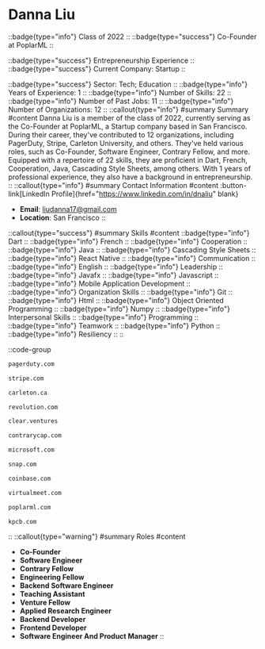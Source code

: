 # Danna Liu
::badge{type="info"}
Class of 2022
::
::badge{type="success"}
Co-Founder at PoplarML
::

::badge{type="success"}
Entrepreneurship Experience
::
::badge{type="success"}
Current Company: Startup
::

::badge{type="success"}
Sector: Tech; Education
::
::badge{type="info"}
Years of Experience: 1
::
::badge{type="info"}
Number of Skills: 22
::
::badge{type="info"}
Number of Past Jobs: 11
::
::badge{type="info"}
Number of Organizations: 12
::
::callout{type="info"}
#summary
Summary
#content
Danna Liu is a member of the class of 2022, currently serving as the Co-Founder at PoplarML, a Startup company based in San Francisco. During their career, they've contributed to 12 organizations, including PagerDuty, Stripe, Carleton University, and others. They've held various roles, such as Co-Founder, Software Engineer, Contrary Fellow, and more. Equipped with a repertoire of 22 skills, they are proficient in Dart, French, Cooperation, Java, Cascading Style Sheets, among others.  With 1 years of professional experience, they also have a background in entrepreneurship.
::
::callout{type="info"}
#summary
Contact Information
#content
:button-link[LinkedIn Profile]{href="https://www.linkedin.com/in/dnaliu" blank}
- **Email**: liudanna17@gmail.com
- **Location**: San Francisco
::

::callout{type="success"}
#summary
Skills
#content
::badge{type="info"}
Dart
::
::badge{type="info"}
French
::
::badge{type="info"}
Cooperation
::
::badge{type="info"}
Java
::
::badge{type="info"}
Cascading Style Sheets
::
::badge{type="info"}
React Native
::
::badge{type="info"}
Communication
::
::badge{type="info"}
English
::
::badge{type="info"}
Leadership
::
::badge{type="info"}
Javafx
::
::badge{type="info"}
Javascript
::
::badge{type="info"}
Mobile Application Development
::
::badge{type="info"}
Organization Skills
::
::badge{type="info"}
Git
::
::badge{type="info"}
Html
::
::badge{type="info"}
Object Oriented Programming
::
::badge{type="info"}
Numpy
::
::badge{type="info"}
Interpersonal Skills
::
::badge{type="info"}
Programming
::
::badge{type="info"}
Teamwork
::
::badge{type="info"}
Python
::
::badge{type="info"}
Resiliency
::
::

::code-group
```bash [PagerDuty]
pagerduty.com
```
```bash [Stripe]
stripe.com
```
```bash [Carleton University]
carleton.ca
```
```bash [Revolution’s Rise of the Rest Seed Fund]
revolution.com
```
```bash [Clear Ventures]
clear.ventures
```
```bash [Contrary]
contrarycap.com
```
```bash [Microsoft]
microsoft.com
```
```bash [Snap]
snap.com
```
```bash [Coinbase]
coinbase.com
```
```bash [VirtualMeet]
virtualmeet.com
```
```bash [PoplarML]
poplarml.com
```
```bash [Kleiner Perkins Caufield & Byers]
kpcb.com
```
::
::callout{type="warning"}
#summary
Roles
#content
- **Co-Founder**
- **Software Engineer**
- **Contrary Fellow**
- **Engineering Fellow**
- **Backend Software Engineer**
- **Teaching Assistant**
- **Venture Fellow**
- **Applied Research Engineer**
- **Backend Developer**
- **Frontend Developer**
- **Software Engineer And Product Manager**
::

